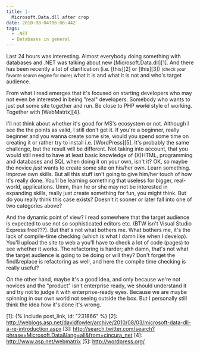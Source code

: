 ```yaml
---
title: |-
  Microsoft.Data.dll after crop
date: 2010-08-04T06:06:44Z
tags:
  - .NET
  - Databases in general
---
```

Last 24 hours was interesting. Almost everybody doing something with databases and .NET was talking about new [Microsoft.Data.dll][1]. And there has been recently a lot of clarification (i.e. [this][2] or [this][3]) <small>(check your favorite search engine for more)</small> what it is and what it is not and who's target audience.

From what I read emerges that it's focused on starting developers who may not even be interested in being "real" developers. Somebody who wants to just put some site together and run. Be close to PHP ~~world~~ style of working. Together with [WebMatrix][4].

I'll not think about whether it's good for MS's ecosystem or not. Although I see the the points as valid, I still don't get it. If you're a beginner, really beginner and you wanna create some site, would you spend some time on creating it or rather try to install i.e. [WordPress][5]. It's probably the same challenge, but the result will be different. Not taking into account, that you would still need to have at least basic knowledge of (X)HTML, programming and databases and SQL when doing it on your own, isn't it? OK, so maybe the novice _just_ wants to create some site on his/her own. Learn something. Improve own skills. But all this stuff isn't going to give him/her touch of how it's really done. You'll be learning something that useless for bigger, real-world, applications. Umm, than he or she may not be interested in expanding skills, really just create something for fun, you might think. But do you really think this case exists? Doesn't it sooner or later fall into one of two categories above?

And the dynamic point of view? I read somewhere that the target audience is expected to use not so sophisticated editors etc. (BTW isn't Visual Studio Express free???). But that's not what bothers me. What bothers me, it's the lack of compile-time checking (which is what I damn like when I develop). You'll upload the site to web a you'll have to check a lot of code (pages) to see whether it works. The refactoring is harder; ahh damn, that's not what the target audience is going to be doing or will they? Don't forget the find&replace is refactoring as well, and here the compile time checking is really useful?

On the other hand, maybe it's a good idea, and only because we're not novices and the "product" isn't enterprise ready, we should understand it and try not to judge it with enterprise-ready eyes. Because we are maybe spinning in our own world not seeing outside the box. But I personally still think the idea how it's done it's wrong.

[1]: {% include post_link, id: "231866" %}
[2]: http://weblogs.asp.net/davidfowler/archive/2010/08/03/microsoft-data-dll-a-re-introduction.aspx
[3]: http://search.twitter.com/search?phrase=Microsoft.Data&lang=all&from=cincura_net
[4]: http://www.asp.net/webmatrix
[5]: http://wordpress.org/